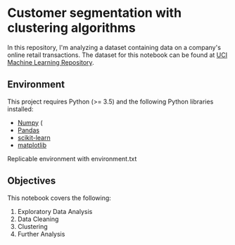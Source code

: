 # Customer segmentation with clustering algorithms
In this repository, I'm analyzing a dataset containing data on a company's online retail transactions. The dataset for this notebook can be found at [UCI Machine Learning Repository](http://archive.ics.uci.edu/ml/datasets/online+retail).

## Environment
This project requires Python (>= 3.5) and the following Python libraries installed: 
- [Numpy](https://pypi.org/project/numpy/) (
- [Pandas](https://pandas.pydata.org/getpandas.html)
- [scikit-learn](https://scikit-learn.org/stable/install.html)
- [matplotlib](https://matplotlib.org/)

Replicable environment with environment.txt

## Objectives
This notebook covers the following: 
1. Exploratory Data Analysis
2. Data Cleaning
3. Clustering
4. Further Analysis
